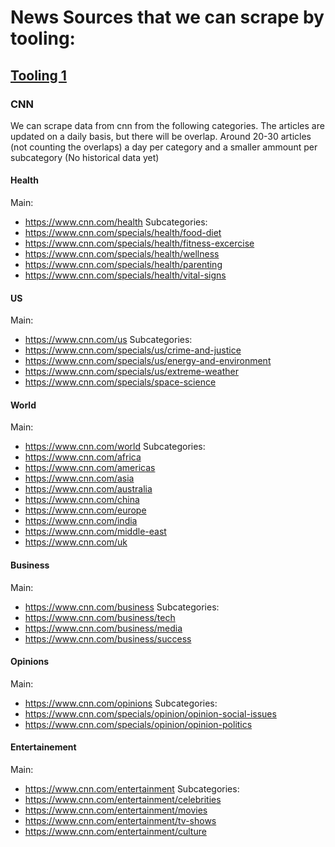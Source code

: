 # News Sources that we can scrape by tooling:

## [Tooling 1](Tools/tooling1.md)

### CNN

We can scrape data from cnn from the following categories. The articles are updated on a daily basis, but there will be overlap. Around 20-30 articles (not counting the overlaps) a day per category and a smaller ammount per subcategory (No historical data yet)

#### Health
Main:
* https://www.cnn.com/health
Subcategories:
* https://www.cnn.com/specials/health/food-diet
* https://www.cnn.com/specials/health/fitness-excercise
* https://www.cnn.com/specials/health/wellness
* https://www.cnn.com/specials/health/parenting
* https://www.cnn.com/specials/health/vital-signs
#### US
Main:
* https://www.cnn.com/us
Subcategories:
* https://www.cnn.com/specials/us/crime-and-justice
* https://www.cnn.com/specials/us/energy-and-environment
* https://www.cnn.com/specials/us/extreme-weather
* https://www.cnn.com/specials/space-science
#### World
Main:
* https://www.cnn.com/world
Subcategories:
* https://www.cnn.com/africa
* https://www.cnn.com/americas
* https://www.cnn.com/asia
* https://www.cnn.com/australia
* https://www.cnn.com/china
* https://www.cnn.com/europe
* https://www.cnn.com/india
* https://www.cnn.com/middle-east
* https://www.cnn.com/uk
#### Business
Main:
* https://www.cnn.com/business
Subcategories:
* https://www.cnn.com/business/tech
* https://www.cnn.com/business/media
* https://www.cnn.com/business/success
#### Opinions
Main:
* https://www.cnn.com/opinions
Subcategories:
* https://www.cnn.com/specials/opinion/opinion-social-issues
* https://www.cnn.com/specials/opinion/opinion-politics
#### Entertainement
Main:
* https://www.cnn.com/entertainment
Subcategories:
* https://www.cnn.com/entertainment/celebrities
* https://www.cnn.com/entertainment/movies
* https://www.cnn.com/entertainment/tv-shows
* https://www.cnn.com/entertainment/culture

